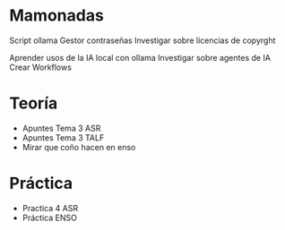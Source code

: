 # Mamonadas
Script ollama
Gestor contraseñas
Investigar sobre licencias de copyrght

Aprender usos de la IA local con ollama
Investigar sobre agentes de IA
Crear Workflows


# Teoría
- Apuntes Tema 3 ASR
- Apuntes Tema 3 TALF
- Mirar que coño hacen en enso

# Práctica
- Practica 4 ASR
- Práctica ENSO

